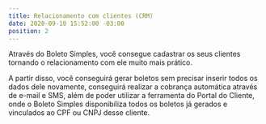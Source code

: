 ```yaml
---
title: Relacionamento com clientes (CRM)
date: 2020-09-10 15:52:00 -03:00
position: 2
---
```


Através do Boleto Simples, você consegue cadastrar os seus clientes tornando o relacionamento com ele muito mais prático.

A partir disso, você conseguirá gerar boletos sem precisar inserir todos os dados dele novamente, conseguirá realizar a cobrança automática através de e-mail e SMS, além de poder utilizar a ferramenta do Portal do Cliente, onde o Boleto Simples disponibiliza todos os boletos já gerados e vinculados ao CPF ou CNPJ desse cliente.